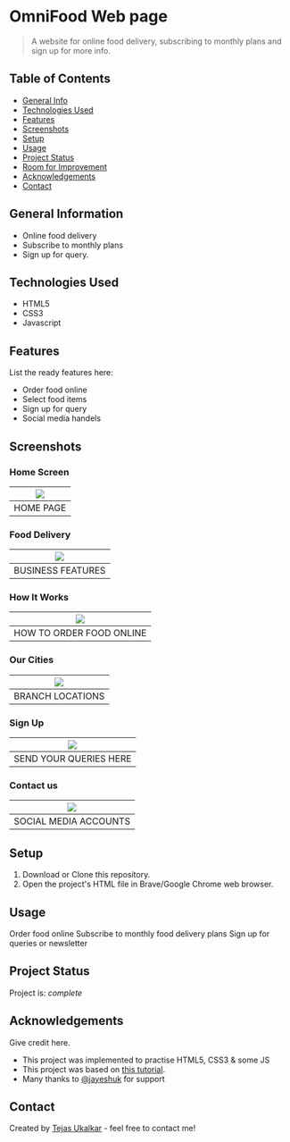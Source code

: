 # OmniFood Web page
> A website for online food delivery, subscribing to monthly plans and sign up for more info.


## Table of Contents
* [General Info](#general-information)
* [Technologies Used](#technologies-used)
* [Features](#features)
* [Screenshots](#screenshots)
* [Setup](#setup)
* [Usage](#usage)
* [Project Status](#project-status)
* [Room for Improvement](#room-for-improvement)
* [Acknowledgements](#acknowledgements)
* [Contact](#contact)
<!-- * [License](#license) -->


## General Information
- Online food delivery
- Subscribe to monthly plans
- Sign up for query.
<!-- You don't have to answer all the questions - just the ones relevant to your project. -->


## Technologies Used
- HTML5
- CSS3
- Javascript


## Features
List the ready features here:
- Order food online
- Select food items
- Sign up for query
- Social media handels



## Screenshots
### Home Screen
| <img src="https://user-images.githubusercontent.com/70365178/172138904-6ea49695-c28a-4cd9-8e55-18e2fbfa720d.png"> | 
| :----------------------------------------------: |
| HOME  PAGE |



### Food Delivery
| <img src="https://user-images.githubusercontent.com/70365178/172139564-cb7891e0-dd29-4982-978d-9ed2891c1178.png"> | 
| :----------------------------------------------: |
| BUSINESS FEATURES |


### How It Works
| <img src="https://user-images.githubusercontent.com/70365178/172140092-927abaa2-e94c-4b37-b851-14f4889ace92.png"> | 
| :----------------------------------------------: |
| HOW TO ORDER FOOD ONLINE  |



### Our Cities
| <img src="https://user-images.githubusercontent.com/70365178/172140592-e3accaea-0cf0-4647-9247-54e8034ca3a8.png"> | 
| :----------------------------------------------: |
| BRANCH LOCATIONS  |



### Sign Up
| <img src="https://user-images.githubusercontent.com/70365178/172140854-07af5b9c-98ce-4b51-ac62-cb1168cb90a6.png"> | 
| :----------------------------------------------: |
| SEND YOUR QUERIES HERE  |



### Contact us 
| <img src="https://user-images.githubusercontent.com/70365178/172141496-73246540-56c9-4c44-b6dc-ce72c5891e25.png"> | 
| :----------------------------------------------: |
| SOCIAL MEDIA ACCOUNTS  |


## Setup
1. Download or Clone this repository.
2. Open the project's HTML file in Brave/Google Chrome web browser.


## Usage
Order food online
Subscribe to monthly food delivery plans
Sign up for queries or newsletter


## Project Status
Project is: _complete_ 


## Acknowledgements
Give credit here.
- This project was implemented to practise HTML5, CSS3 & some JS
- This project was based on [this tutorial](https://www.udemy.com/course/design-and-develop-a-killer-website-with-html5-and-css3/).
- Many thanks to  [@jayeshuk](https://www.github.com/jayeshuk) for support


## Contact
Created by [Tejas Ukalkar](mailto:utu8811@gmail.com) - feel free to contact me!


<!-- Optional -->
<!-- ## License -->
<!-- This project is open source and available under the [... License](). -->

<!-- You don't have to include all sections - just the one's relevant to your project -->

